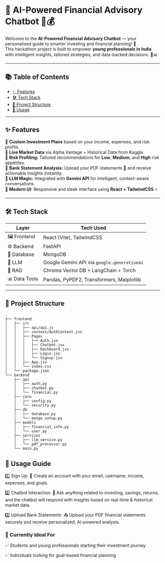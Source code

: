 # 💬 AI-Powered Financial Advisory Chatbot 🚀💰

Welcome to the **AI-Powered Financial Advisory Chatbot** — your personalized guide to smarter investing and financial planning! 🌟  
This hackathon project is built to empower **young professionals in India** with intelligent insights, tailored strategies, and data-backed decisions. 🤖📊  

---

## 📚 Table of Contents
- [✨ Features](#-features)
- [🛠️ Tech Stack](#-tech-stack)
- [📁 Project Structure](#-project-structure)
- [🚀 Usage](#-usage)

---

## ✨ Features

🔹 **Custom Investment Plans** based on your income, expenses, and risk profile.  
🔹 **Live Market Data** via Alpha Vantage + Historical Data from Kaggle.  
🔹 **Risk Profiling:** Tailored recommendations for **Low**, **Medium**, and **High** risk appetites.  
🔹 **Bank Statement Analysis:** Upload your PDF statements 📄 and receive actionable insights instantly.  
🔹 **LLM Magic:** Integrated with **Gemini API** for intelligent, context-aware conversations.  
🔹 **Modern UI:** Responsive and sleek interface using **React + TailwindCSS** ⚡  

---

## 🛠️ Tech Stack

| Layer        | Tech Used                                                                 |
|--------------|---------------------------------------------------------------------------|
| 🖼️ Frontend   | React (Vite), TailwindCSS                                                |
| ⚙️ Backend     | FastAPI                                                                  |
| 💾 Database   | MongoDB                                                                  |
| 🧠 LLM        | Google Gemini API via `google.generativeai`                              |
| 🧠 RAG        | Chroma Vector DB + LangChain + Torch                                     |
| 📊 Data Tools | Pandas, PyPDF2, Transformers, Matplotlib                                 |

---

## 📁 Project Structure

```plaintext
.
├── frontend
│   ├── src
│   │   ├── api/api.js
│   │   ├── context/AuthContext.jsx
│   │   ├── Pages
│   │   │   ├── Auth.jsx
│   │   │   ├── Chatbot.jsx
│   │   │   ├── Dashboard.jsx
│   │   │   ├── Login.jsx
│   │   │   └── Signup.jsx
│   │   ├── App.jsx
│   │   └── index.css
│   └── package.json
└── backend
    ├── api
    │   ├── auth.py
    │   ├── chatbot.py
    │   └── financial.py
    ├── core
    │   ├── config.py
    │   └── security.py
    ├── db
    │   ├── database.py
    │   └── mongo_setup.py
    ├── models
    │   ├── financial_info.py
    │   └── user.py
    ├── services
    │   ├── llm_service.py
    │   └── pdf_processor.py
    └── main.py
```

## 🚀 Usage Guide
1️⃣ Sign Up:
🔐 Create an account with your email, username, income, expenses, and goals.

2️⃣ Chatbot Interaction:
💬 Ask anything related to investing, savings, returns, and the chatbot will respond with insights based on real-time & historical market data.

3️⃣ Upload Bank Statements:
📤 Upload your PDF financial statements securely and receive personalized, AI-powered analysis.

### 🌱 Currently Ideal For
✅ Students and young professionals starting their investment journey

✅ Individuals looking for goal-based financial planning